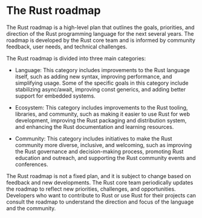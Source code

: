 # The Rust roadmap

The Rust roadmap is a high-level plan that outlines the goals, priorities, and direction of the Rust programming language for the next several years. The roadmap is developed by the Rust core team and is informed by community feedback, user needs, and technical challenges.

The Rust roadmap is divided into three main categories:

* Language: This category includes improvements to the Rust language itself, such as adding new syntax, improving performance, and simplifying usage. Some of the specific goals in this category include stabilizing async/await, improving const generics, and adding better support for embedded systems.

* Ecosystem: This category includes improvements to the Rust tooling, libraries, and community, such as making it easier to use Rust for web development, improving the Rust packaging and distribution system, and enhancing the Rust documentation and learning resources.

* Community: This category includes initiatives to make the Rust community more diverse, inclusive, and welcoming, such as improving the Rust governance and decision-making process, promoting Rust education and outreach, and supporting the Rust community events and conferences.

The Rust roadmap is not a fixed plan, and it is subject to change based on feedback and new developments. The Rust core team periodically updates the roadmap to reflect new priorities, challenges, and opportunities. Developers who want to contribute to Rust or use Rust for their projects can consult the roadmap to understand the direction and focus of the language and the community.
